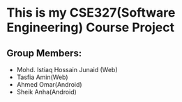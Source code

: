  # This is my CSE327(Software Engineering) Course Project
 
 ## Group Members:
   * Mohd. Istiaq Hossain Junaid (Web)
   * Tasfia Amin(Web)
   * Ahmed Omar(Android)
   * Sheik Anha(Android)
   
